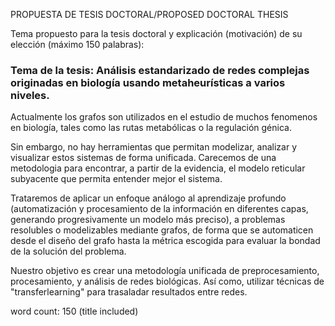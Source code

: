 PROPUESTA DE TESIS DOCTORAL/PROPOSED DOCTORAL THESIS

Tema propuesto para la tesis doctoral y explicación (motivación) de su elección (máximo 150 palabras):

### Tema de la tesis: Análisis estandarizado de redes complejas originadas en biología usando metaheurísticas a varios niveles.

Actualmente los grafos son utilizados en el estudio de muchos fenomenos en biología,
 tales como las rutas metabólicas o la regulación génica.

 Sin embargo, no hay herramientas que permitan modelizar, analizar y
visualizar estos sistemas de forma unificada. Carecemos de una metodologia para encontrar,
 a partir de la evidencia, el modelo reticular subyacente que permita entender mejor el sistema.

Trataremos de aplicar un enfoque análogo al aprendizaje profundo
(automatización y procesamiento de la información en diferentes
capas, generando progresivamente un modelo más preciso),
a problemas resolubles o modelizables mediante grafos, de
forma que se automaticen desde el diseño del grafo hasta la métrica
escogida para evaluar la bondad de la solución del problema. 

Nuestro objetivo es crear una metodología unificada de
preprocesamiento, procesamiento, y análisis de redes biológicas. Así
como, utilizar técnicas de "transferlearning" para trasaladar
resultados entre redes.

word count: 150 (title included)
